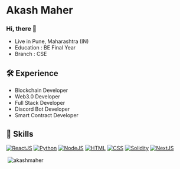 
# Akash Maher

### Hi, there 👋
- Live in Pune, Maharashtra (IN)
- Education : BE Final Year
- Branch : CSE

## 🛠 __Experience__
- Blockchain Developer
- Web3.0 Developer
- Full Stack Developer
- Discord Bot Developer
- Smart Contract Developer

## 🔑 __Skills__
[![ReactJS](https://www.vectorlogo.zone/logos/reactjs/reactjs-ar21.svg)](https://reactjs.org/)
[![Python](https://www.vectorlogo.zone/logos/python/python-horizontal.svg)](https://www.python.org/)
[![NodeJS](https://www.vectorlogo.zone/logos/nodejs/nodejs-horizontal.svg)](https://nodejs.org/)
[![HTML](https://www.vectorlogo.zone/logos/w3_html5/w3_html5-ar21.svg)](https://developer.mozilla.org/en-US/docs/Learn/HTML)
[![CSS](https://www.vectorlogo.zone/logos/w3_css/w3_css-ar21.svg)](https://developer.mozilla.org/en-US/docs/Web/CSS)
[![Solidity](https://svgshare.com/i/nBR.svg)](https://soliditylang.org/)
[![NextJS](https://www.vectorlogo.zone/logos/expressjs/expressjs-ar21.svg)](https://expressjs.org)

<p>&nbsp;<img align="center" src="https://github-readme-stats.vercel.app/api?username=akashmaher&show_icons=true&locale=en" alt="akashmaher" /></p>
